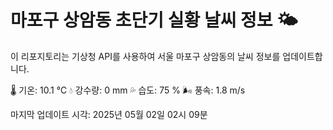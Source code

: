 
# 마포구 상암동 초단기 실황 날씨 정보 🌤️

이 리포지토리는 기상청 API를 사용하여 서울 마포구 상암동의 날씨 정보를 업데이트합니다. 

🌡️ 기온: 10.1 ℃
💧 강수량: 0 mm
💦 습도: 75 %
🌬️ 풍속: 1.8 m/s

마지막 업데이트 시각: 2025년 05월 02일 02시 09분    
